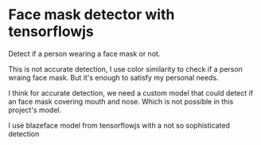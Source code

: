 # Face mask detector with tensorflowjs

Detect if a person wearing a face mask or not.

This is not accurate detection, I use color similarity to check if a person wraing face mask.
But it's enough to satisfy my personal needs.

I think for accurate detection, we need a custom model that could detect if an face mask covering mouth and nose. Which is not possible in this project's model.

I use blazeface model from tensorflowjs with a not so sophisticated detection
